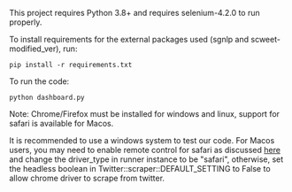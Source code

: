 This project requires Python 3.8+ and requires selenium-4.2.0 to run properly.

To install requirements for the external packages used (sgnlp and scweet-modified_ver), run:
<pre><code>pip install -r requirements.txt</code></pre>

To run the code:
<pre><code>python dashboard.py</code></pre>

Note: Chrome/Firefox must be installed for windows and linux, support for safari is available for Macos. 

It is recommended to use a windows system to test our code.  For Macos users, you may need to enable remote control for safari as discussed  [here](https://stackoverflow.com/questions/63927063/selenium-not-connecting-to-safari-web-driver) and change the driver_type in runner instance to be "safari", otherwise, set the headless boolean in Twitter::scraper::DEFAULT_SETTING to False to allow chrome driver to scrape from twitter. 
